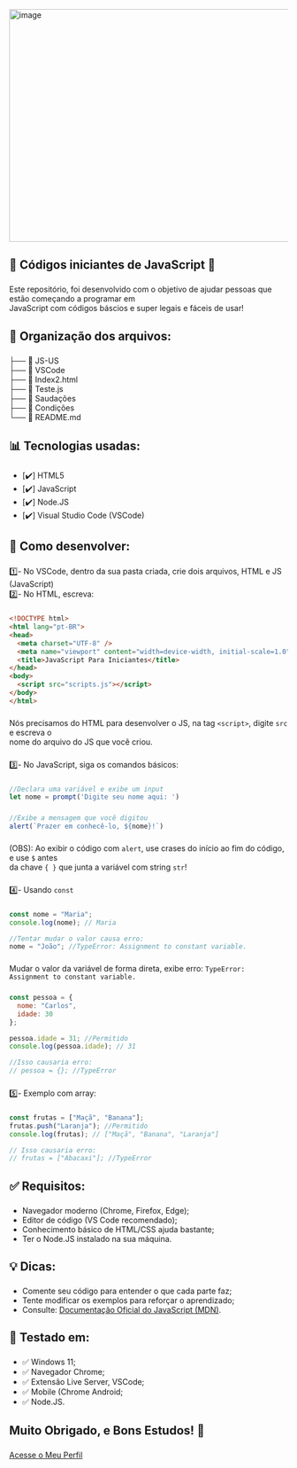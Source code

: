 <img width="1000" height="420" alt="image" src="https://github.com/user-attachments/assets/b4ffb41d-9771-409a-b9df-4757783e155e" />

###

**<h2>🚀 Códigos iniciantes de JavaScript 🚀</h2>**

###

Este repositório, foi desenvolvido com o objetivo de ajudar pessoas que estão começando a programar em<br>
JavaScript com códigos báscios e super legais e fáceis de usar!

###

**<h2>📂 Organização dos arquivos:</h2>**

###

├── 📄 JS-US<br>
├── 📄 VSCode<br>
├── 📄 Index2.html<br>
├── 📄 Teste.js<br>
├── 📄 Saudações<br>
├── 📄 Condições<br>
└── 📄 README.md<br>

###

**<h2>📊 Tecnologias usadas:</h2>**

###

- [✔️] HTML5
- [✔️] JavaScript
- [✔️] Node.JS
- [✔️] Visual Studio Code (VSCode)

###

**<h2>💎 Como desenvolver:</h2>**

###

1️⃣- No VSCode, dentro da sua pasta criada, crie dois arquivos, HTML e JS (JavaScript)<br>
2️⃣- No HTML, escreva:

###
```html
<!DOCTYPE html>
<html lang="pt-BR">
<head>
  <meta charset="UTF-8" />
  <meta name="viewport" content="width=device-width, initial-scale=1.0" />
  <title>JavaScript Para Iniciantes</title>
</head>
<body>
  <script src="scripts.js"></script>
</body>
</html>
```

###

Nós precisamos do HTML para desenvolver o JS, na tag `<script>`, digite `src` e escreva o<br>
nome do arquivo do JS que você criou.

###

3️⃣- No JavaScript, siga os comandos básicos:

###
```js
//Declara uma variável e exibe um input
let nome = prompt('Digite seu nome aqui: ')
```

###
```js
//Exibe a mensagem que você digitou
alert(`Prazer em conhecê-lo, ${nome}!`)
```

###

(OBS): Ao exibir o código com `alert`, use crases do início ao fim do código, e use `$` antes<br>
da chave `{ }` que junta a variável com string `str`!

###

4️⃣- Usando `const`

###
```js
const nome = "Maria";
console.log(nome); // Maria

//Tentar mudar o valor causa erro:
nome = "João"; //TypeError: Assignment to constant variable.
```

###

Mudar o valor da variável de forma direta, exibe erro: `TypeError: Assignment to constant variable.`

###
```js
const pessoa = {
  nome: "Carlos",
  idade: 30
};

pessoa.idade = 31; //Permitido
console.log(pessoa.idade); // 31

//Isso causaria erro:
// pessoa = {}; //TypeError
```

###

5️⃣- Exemplo com array:

###
```js
const frutas = ["Maçã", "Banana"];
frutas.push("Laranja"); //Permitido
console.log(frutas); // ["Maçã", "Banana", "Laranja"]

// Isso causaria erro:
// frutas = ["Abacaxi"]; //TypeError
```

###

**<h2>✅ Requisitos:</h2>**

###

- Navegador moderno (Chrome, Firefox, Edge);
- Editor de código (VS Code recomendado);
- Conhecimento básico de HTML/CSS ajuda bastante;
- Ter o Node.JS instalado na sua máquina.

###

**<h2>💡 Dicas:</h2>**

###


- Comente seu código para entender o que cada parte faz;
- Tente modificar os exemplos para reforçar o aprendizado;
- Consulte: [Documentação Oficial do JavaScript (MDN)](https://developer.mozilla.org/pt-BR/docs/Web/JavaScript).

###

**<h2>🏅 Testado em:</h2>**

###

- ✅ Windows 11;
- ✅ Navegador Chrome;
- ✅ Extensão Live Server, VSCode;
- ✅ Mobile (Chrome Android;
- ✅ Node.JS.

###

**<h2>Muito Obrigado, e Bons Estudos! 👋</h2>**

###

[Acesse o Meu Perfil](https://github.com/Kauan19-hub/Kauan19-hub.git)








